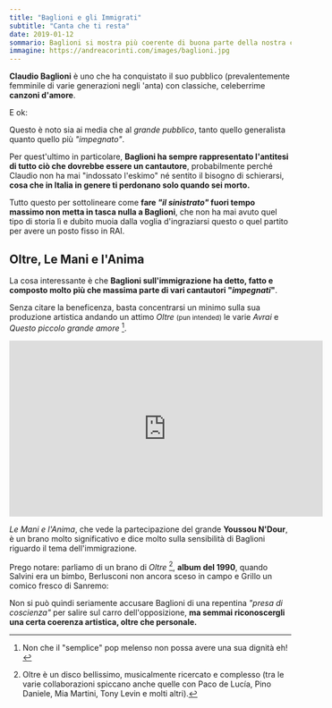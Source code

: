 ```yaml
---
title: "Baglioni e gli Immigrati"
subtitle: "Canta che ti resta"
date: 2019-01-12
sommario: Baglioni si mostra più coerente di buona parte della nostra classe dirigente
immagine: https://andreacorinti.com/images/baglioni.jpg
---
```


**Claudio Baglioni** è uno che ha conquistato il suo pubblico (prevalentemente femminile di varie generazioni negli 'anta) con classiche, celeberrime **canzoni d'amore**. 

E ok: 

Questo è noto sia ai media che al _grande pubblico_, tanto quello generalista quanto quello più _"impegnato"_.

Per quest'ultimo in particolare, **Baglioni ha sempre rappresentato l'antitesi di tutto ciò che dovrebbe essere un cantautore**, probabilmente perché Claudio non ha mai "indossato l'eskimo" né sentito il bisogno di schierarsi, **cosa che in Italia in genere ti perdonano solo quando sei morto.** 

Tutto questo per sottolineare come **fare _"il sinistrato"_ fuori tempo massimo non metta in tasca nulla a Baglioni**, che non ha mai avuto quel tipo di storia lì e dubito muoia dalla voglia d'ingraziarsi questo o quel partito per avere un posto fisso in RAI.

## Oltre, Le Mani e l'Anima

La cosa interessante è che **Baglioni sull'immigrazione ha detto, fatto e composto molto più che massima parte di vari cantautori "_impegnati_"**.

Senza citare la beneficenza, basta concentrarsi un minimo sulla sua produzione artistica andando un attimo _Oltre_ <small>(pun intended)</small> le varie _Avrai_ e _Questo piccolo grande amore_ [^canzonette].

[^canzonette]: Non che il "semplice" pop melenso non possa avere una sua dignità eh!

<iframe width="560" height="315" src="https://www.youtube.com/embed/aNMdU0gdETc" frameborder="0" allow="accelerometer; autoplay; encrypted-media; gyroscope; picture-in-picture" allowfullscreen></iframe>

_Le Mani e l'Anima_, che vede la partecipazione del grande **Youssou N'Dour**, è un brano molto significativo e dice molto sulla sensibilità di Baglioni riguardo il tema dell'immigrazione.

Prego notare: parliamo di un brano di _Oltre_ [^oltre], **album del 1990**, quando Salvini era un bimbo, Berlusconi non ancora sceso in campo e Grillo un comico fresco di Sanremo:

Non si può quindi seriamente accusare Baglioni di una repentina _"presa di coscienza"_ per salire sul carro dell'opposizione, **ma semmai riconoscergli una certa coerenza artistica, oltre che personale.**

[^oltre]: Oltre è un disco bellissimo, musicalmente ricercato e complesso (tra le varie collaborazioni spiccano anche quelle con Paco de Lucía, Pino Daniele, Mia Martini, Tony Levin e molti altri).